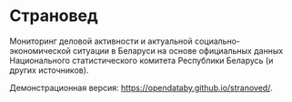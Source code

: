 # Страновед

Мониторинг деловой активности и актуальной социально-экономической ситуации в Беларуси на основе официальных данных Национального статистического комитета Республики Беларусь (и других источников).

Демонстрационная версия: https://opendataby.github.io/stranoved/.
